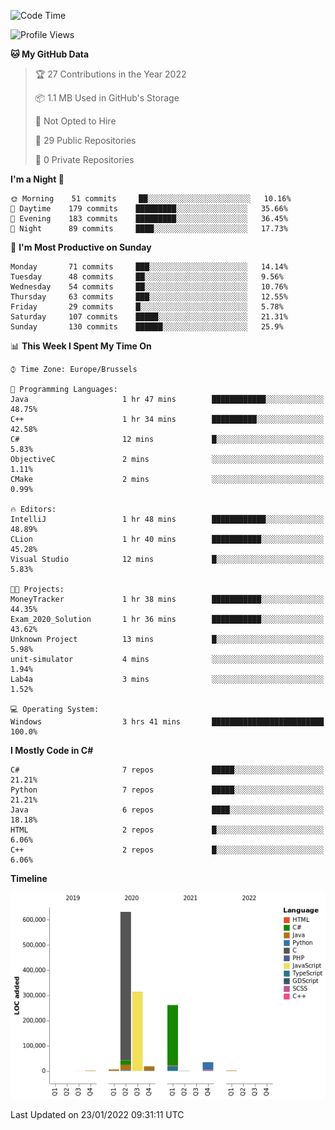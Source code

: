 <!--START_SECTION:waka-->
![Code Time](http://img.shields.io/badge/Code%20Time-129%20hrs%2050%20mins-blue)

![Profile Views](http://img.shields.io/badge/Profile%20Views-0-blue)

**🐱 My GitHub Data** 

> 🏆 27 Contributions in the Year 2022
 > 
> 📦 1.1 MB Used in GitHub's Storage 
 > 
> 🚫 Not Opted to Hire
 > 
> 📜 29 Public Repositories 
 > 
> 🔑 0 Private Repositories  
 > 
**I'm a Night 🦉** 

```text
🌞 Morning    51 commits     ██░░░░░░░░░░░░░░░░░░░░░░░   10.16% 
🌆 Daytime    179 commits    █████████░░░░░░░░░░░░░░░░   35.66% 
🌃 Evening    183 commits    █████████░░░░░░░░░░░░░░░░   36.45% 
🌙 Night      89 commits     ████░░░░░░░░░░░░░░░░░░░░░   17.73%

```
📅 **I'm Most Productive on Sunday** 

```text
Monday       71 commits     ███░░░░░░░░░░░░░░░░░░░░░░   14.14% 
Tuesday      48 commits     ██░░░░░░░░░░░░░░░░░░░░░░░   9.56% 
Wednesday    54 commits     ██░░░░░░░░░░░░░░░░░░░░░░░   10.76% 
Thursday     63 commits     ███░░░░░░░░░░░░░░░░░░░░░░   12.55% 
Friday       29 commits     █░░░░░░░░░░░░░░░░░░░░░░░░   5.78% 
Saturday     107 commits    █████░░░░░░░░░░░░░░░░░░░░   21.31% 
Sunday       130 commits    ██████░░░░░░░░░░░░░░░░░░░   25.9%

```


📊 **This Week I Spent My Time On** 

```text
⌚︎ Time Zone: Europe/Brussels

💬 Programming Languages: 
Java                     1 hr 47 mins        ████████████░░░░░░░░░░░░░   48.75% 
C++                      1 hr 34 mins        ██████████░░░░░░░░░░░░░░░   42.58% 
C#                       12 mins             █░░░░░░░░░░░░░░░░░░░░░░░░   5.83% 
ObjectiveC               2 mins              ░░░░░░░░░░░░░░░░░░░░░░░░░   1.11% 
CMake                    2 mins              ░░░░░░░░░░░░░░░░░░░░░░░░░   0.99%

🔥 Editors: 
IntelliJ                 1 hr 48 mins        ████████████░░░░░░░░░░░░░   48.89% 
CLion                    1 hr 40 mins        ███████████░░░░░░░░░░░░░░   45.28% 
Visual Studio            12 mins             █░░░░░░░░░░░░░░░░░░░░░░░░   5.83%

🐱‍💻 Projects: 
MoneyTracker             1 hr 38 mins        ███████████░░░░░░░░░░░░░░   44.35% 
Exam_2020_Solution       1 hr 36 mins        ███████████░░░░░░░░░░░░░░   43.62% 
Unknown Project          13 mins             █░░░░░░░░░░░░░░░░░░░░░░░░   5.98% 
unit-simulator           4 mins              ░░░░░░░░░░░░░░░░░░░░░░░░░   1.94% 
Lab4a                    3 mins              ░░░░░░░░░░░░░░░░░░░░░░░░░   1.52%

💻 Operating System: 
Windows                  3 hrs 41 mins       █████████████████████████   100.0%

```

**I Mostly Code in C#** 

```text
C#                       7 repos             █████░░░░░░░░░░░░░░░░░░░░   21.21% 
Python                   7 repos             █████░░░░░░░░░░░░░░░░░░░░   21.21% 
Java                     6 repos             ████░░░░░░░░░░░░░░░░░░░░░   18.18% 
HTML                     2 repos             █░░░░░░░░░░░░░░░░░░░░░░░░   6.06% 
C++                      2 repos             █░░░░░░░░░░░░░░░░░░░░░░░░   6.06%

```


**Timeline**

![Chart not found](https://raw.githubusercontent.com/Arafa42/Arafa42/main/charts/bar_graph.png) 


 Last Updated on 23/01/2022 09:31:11 UTC
<!--END_SECTION:waka-->


<!-- 
[![Hits](https://hits.seeyoufarm.com/api/count/incr/badge.svg?url=https%3A%2F%2Fgithub.com%2FArafa42&count_bg=%23455AF3&title_bg=%23262D3B&icon=github.svg&icon_color=%23588EF7&title=visitors&edge_flat=false)](https://hits.seeyoufarm.com)
 -->
